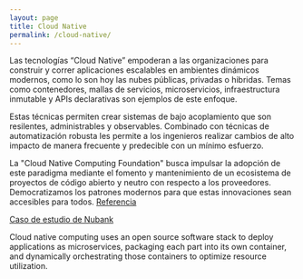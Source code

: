 ```yaml
---
layout: page
title: Cloud Native
permalink: /cloud-native/
---
```


Las tecnologías “Cloud Native” empoderan a las organizaciones para construir y correr aplicaciones escalables en ambientes dinámicos modernos, como lo son hoy las nubes públicas, privadas o hibridas. Temas como contenedores, mallas de servicios, microservicios, infraestructura inmutable y APIs declarativas son ejemplos de este enfoque.

Estas técnicas permiten crear sistemas de bajo acoplamiento que son resilentes, administrables y observables. Combinado con técnicas de automatización robusta les permite a los ingenieros realizar cambios de alto impacto de manera frecuente y predecible con un mínimo esfuerzo.

La "Cloud Native Computing Foundation" busca impulsar la adopción de este paradigma mediante el fomento y mantenimiento de un ecosistema de proyectos de código abierto y neutro con respecto a los proveedores. Democratizamos los patrones modernos para que estas innovaciones sean accesibles para todos.
[Referencia](https://github.com/cncf/toc/blob/main/DEFINITION.md#español)

[Caso de estudio de Nubank](https://www.cncf.io/case-studies/nubank/)

Cloud native computing uses an open source software stack to deploy applications as microservices, packaging each part into its own container, and dynamically orchestrating those containers to optimize resource utilization.

